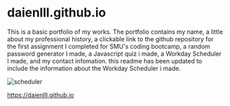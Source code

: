 # daienlll.github.io

This is a basic portfolio of my works. The portfolio contains my name, a little about my professional history, a clickable link to the github repository for the first assignment I completed for SMU's coding bootcamp, a random password generator I made, a Javascript quiz i made, a Workday Scheduler I made, and my contact infomation.
this readme has been updated to include the information about the Workday Scheduler i made.


![scheduler](https://user-images.githubusercontent.com/124468495/228090926-46ed4ebb-b01c-41a5-b0d6-3527b585e90b.png)


https://daienlll.github.io
